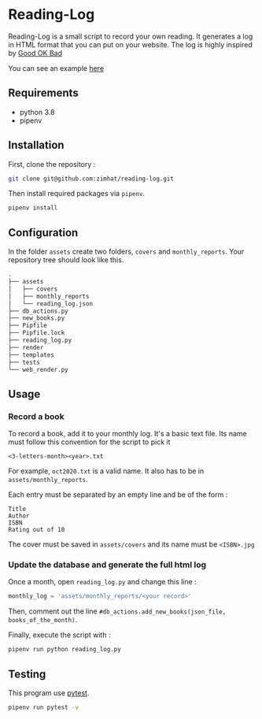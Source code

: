 # Reading-Log

Reading-Log is a small script to record your own reading. It generates a log in HTML format that you can put on your website. The log is highly inspired by [Good OK Bad](http://goodokbad.com/log.html)

You can see an example [here](http://zimhat.info/reading-log)

## Requirements

* python 3.8
* pipenv

## Installation

First, clone the repository : 

```sh
git clone git@github.com:zimhat/reading-log.git
```

Then install required packages via ``pipenv``.

```sh
pipenv install
```

## Configuration

In the folder ``assets`` create two folders, ``covers`` and ``monthly_reports``. Your repository tree should look like this.

```sh
.
├── assets
│   ├── covers
│   ├── monthly_reports
│   └── reading_log.json
├── db_actions.py
├── new_books.py
├── Pipfile
├── Pipfile.lock
├── reading_log.py
├── render
├── templates
├── tests
└── web_render.py
```

## Usage

### Record a book

To record a book, add it to your monthly log. It's a basic text file. Its name must follow this convention  for the script to pick it 

```
<3-letters-month><year>.txt
```

For example, ``oct2020.txt`` is a valid name. It also has to be in ``assets/monthly_reports``.

Each entry must be separated by an empty line and be of the form :

```
Title
Author
ISBN
Rating out of 10
```

The cover must be saved in ``assets/covers`` and its name must be ``<ISBN>.jpg``

### Update the database and generate the full html log

Once a month, open ``reading_log.py`` and change this line :

```py
monthly_log = 'assets/monthly_reports/<your record>'
```

Then, comment out the line ``#db_actions.add_new_books(json_file, books_of_the_month)``.

Finally, execute the script with :

```sh
pipenv run python reading_log.py
```

## Testing

This program use [pytest](https://docs.pytest.org/en/stable/).

```sh
pipenv run pytest -v
```

